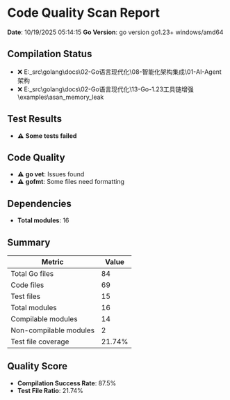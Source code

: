 ﻿# Code Quality Scan Report

**Date**: 10/19/2025 05:14:15
**Go Version**: go version go1.23+ windows/amd64

## Compilation Status

- ❌ E:\_src\golang\docs\02-Go语言现代化\08-智能化架构集成\01-AI-Agent架构
- ❌ E:\_src\golang\docs\02-Go语言现代化\13-Go-1.23工具链增强\examples\asan_memory_leak

## Test Results

- ⚠️ **Some tests failed**

## Code Quality

- ⚠️ **go vet**: Issues found
- ⚠️ **gofmt**: Some files need formatting

## Dependencies

- **Total modules**: 16

## Summary

| Metric | Value |
|--------|-------|
| Total Go files | 84 |
| Code files | 69 |
| Test files | 15 |
| Total modules | 16 |
| Compilable modules | 14 |
| Non-compilable modules | 2 |
| Test file coverage | 21.74% |

## Quality Score

- **Compilation Success Rate**: 87.5%
- **Test File Ratio**: 21.74%
